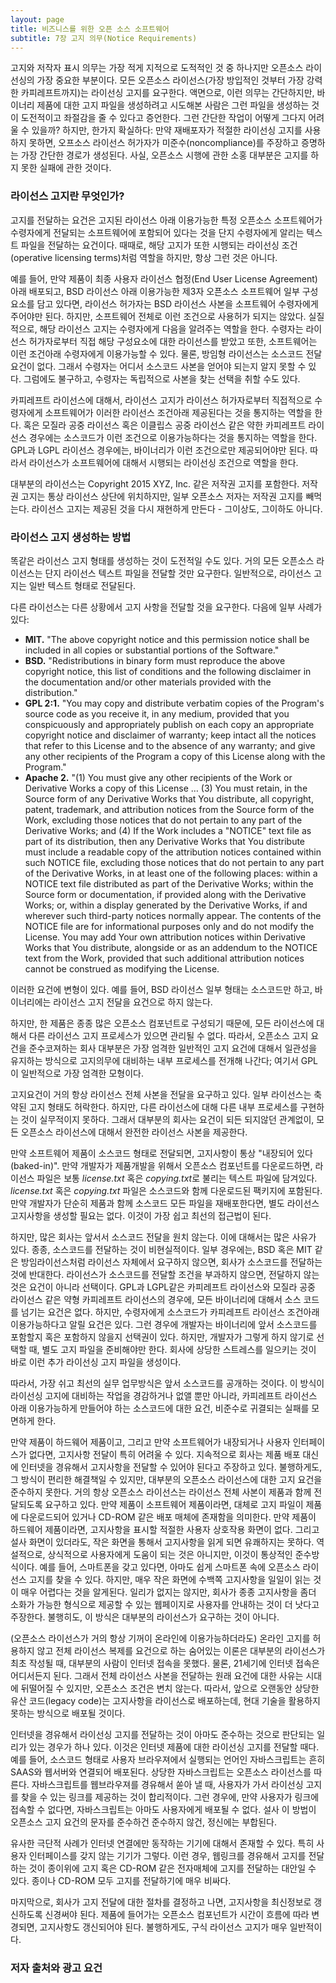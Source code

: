 ```yaml
---
layout: page
title: 비즈니스를 위한 오픈 소스 소프트웨어
subtitle: 7장 고지 의무(Notice Requirements)
---
```


고지와 저작자 표시 의무는 가장 적게 지적으로 도적적인 것 중 하나지만 오픈소스 라이선싱의 가장 중요한 부분이다. 모든 오픈소스 라이선스(가장 방입적인 것부터 가장 강력한 카피레프트까지)는 라이선싱 고지를 요구한다. 액면으로, 이런 의무는 간단하지만, 바이너리 제품에 대한 고지 파일을 생성하려고 시도해본 사람은 그런 파일을 생성하는 것이 도전적이고 좌절감을 줄 수 있다고 증언한다. 그런 간단한 작업이 어떻게 그다지 어려울 수 있을까? 하지만, 한가지 확실하다: 만약 재배포자가 적절한 라이선싱 고지를 사용하지 못하면, 오프소스 라이선스 허가자가 미준수(noncompliance)를 주장하고 증명하는 가장 간단한 경로가 생성된다. 사실, 오픈소스 시행에 관한 소홍 대부분은 고지를 하지 못한 실패에 관한 것이다.

### 라이선스 고지란 무엇인가?

고지를 전달하는 요건은 고지된 라이선스 아래 이용가능한 특정 오픈소스 소프트웨어가 수령자에게 전달되는 소프트웨어에 포함되어 있다는 것을 단지 수령자에게 알리는 텍스트 파일을 전달하는 요건이다. 때때로, 해당 고지가 또한 시행되는 라이선싱 조건(operative licensing terms)처럼 역할을 하지만, 항상 그런 것은 아니다.

예를 들어, 만약 제품이 최종 사용자 라이선스 협정(End User License Agreement) 아래 배포되고, BSD 라이선스 아래 이용가능한 제3자 오픈소스 소프트웨어 일부 구성요소를 담고 있다면, 라이선스 허가자는 BSD 라이선스 사본을 소프트웨어 수령자에게 주어야만 된다. 하지만, 소프트웨어 전체로 이런 조건으로 사용허가 되지는 않았다. 실질적으로, 해당 라이선스 고지는 수령자에게 다음을 알려주는 역할을 한다. 수령자는 라이선스 허가자로부터 직접 해당 구성요소에 대한 라이선스를 받았고 또한, 소프트웨어는 이런 조건아래 수령자에게 이용가능할 수 있다. 물론, 방임형 라이선스는 소스코드 전달 요건이 없다. 그래서 수령자는 어디서 소스코드 사본을 얻어야 되는지 알지 못할 수 있다. 그럼에도 불구하고, 수령자는 독립적으로 사본을 찾는 선택을 취할 수도 있다.

카피레프트 라이선스에 대해서, 라이선스 고지가 라이선스 허가자로부터 직접적으로 수령자에게 소프트웨어가 이러한 라이선스 조건아래 제공된다는 것을 통지하는 역할을 한다. 혹은 모질라 공중 라이선스 혹은 이클립스 공중 라이선스 같은 약한 카피레프트 라이선스 경우에는 소스코드가 이런 조건으로 이용가능하다는 것을 통지하는 역할을 한다. GPL과 LGPL 라이선스 경우에는, 바이너리가 이런 조건으로만 제공되어야만 된다. 따라서 라이선스가 소프트웨어에 대해서 시행되는 라이선싱 조건으로 역할을 한다. 

대부분의 라이선스는 Copyright 2015 XYZ, Inc. 같은 저작권 고지를 포함한다. 저작권 고지는 통상 라이선스 상단에 위치하지만, 일부 오픈소스 저자는 저작권 고지를 빼먹는다. 라이선스 고지는 제공된 것을 다시 재현하게 만든다 - 그이상도, 그이하도 아니다.

### 라이선스 고지 생성하는 방법

똑같은 라이선스 고지 형태를 생성하는 것이 도전적일 수도 있다. 거의 모든 오픈소스 라이선스는 단지 라이선스 텍스트 파일을 전달할 것만 요구한다. 일반적으로, 라이선스 고지는 일반 텍스트 형태로 전달된다.

다른 라이선스는 다른 상황에서 고지 사항을 전달할 것을 요구한다. 다음에 일부 사례가 있다:

- **MIT.** "The above copyright notice and this permission notice shall be included in all copies or substantial portions of the Software."
- **BSD.** "Redistributions in binary form must reproduce the above copyright notice, this list of conditions and the following disclaimer in the documentation and/or other materials provided with the distribution."
- **GPL 2:1.** "You may copy and distribute verbatim copies of the Program's source code as you receive it, in any medium, provided that you conspicuously and appropriately publish on each copy an appropriate copyright notice and disclaimer of warranty; keep intact all the notices that refer to this License and to the absence of any warranty; and give any other recipients of the Program a copy of this License along with the Program."
- **Apache 2.** "(1) You must give any other recipients of the Work or Derivative Works a copy of this License … (3) You must retain, in the Source form of any Derivative Works that You distribute, all copyright, patent, trademark, and attribution notices from the Source form of the Work, excluding those notices that do not pertain to any part of the Derivative Works; and (4) If the Work includes a "NOTICE" text file as part of its distribution, then any Derivative Works that You distribute must include a readable copy of the attribution notices contained within such NOTICE file, excluding those notices that do not pertain to any part of the Derivative Works, in at least one of the following places: within a NOTICE text file distributed as part of the Derivative Works; within the Source form or documentation, if provided along with the Derivative Works; or, within a display generated by the Derivative Works, if and wherever such
third-party notices normally appear. The contents of the NOTICE file are for informational purposes only and do not modify the License. You may add Your own attribution notices within Derivative Works that You distribute, alongside or as an addendum to the NOTICE text from the Work, provided that such additional attribution notices cannot be construed as modifying the License. 

이러한 요건에 변형이 있다. 예를 들어, BSD 라이선스 일부 형태는 소스코드만 하고, 바이너리에는 라이선스 고지 전달을 요건으로 하지 않는다.

하지만, 한 제품은 종종 많은 오픈소스 컴포넌트로 구성되기 때문에, 모든 라이선스에 대해서 다른 라이선스 고지 프로세스가 있으면 관리될 수 없다. 따라서, 오픈소스 고지 요건을 준수코져하는 회사 대부분은 가장 엄격한 일반적인 고지 요건에 대해서 일관성을 유지하는 방식으로 고지의무에 대비하는 내부 프로세스를 전개해 나간다; 여기서 GPL이 일반적으로 가장 엄격한 모형이다.

고지요건이 거의 항상 라이선스 전체 사본을 전달을 요구하고 있다. 일부 라이선스는 축약된 고지 형태도 허락한다. 하지만, 다른 라이선스에 대해 다른 내부 프로세스를 구현하는 것이 실무적이지 못하다. 그래서 대부분의 회사는 요건이 되든 되지않던 관계없이, 모든 오픈소스 라이선스에 대해서 완전한 라이선스 사본을 제공한다.

만약 소프트웨어 제품이 소스코드 형태로 전달되면, 고지사항이 통상 "내장되어 있다(baked-in)". 만약 개발자가 제품개발을 위해서 오픈소스 컴포넌트를 다운로드하면, 라이선스 파일은 보통 *license.txt* 혹은 *copying.txt*로 불리는 텍스트 파일에 담겨있다. *license.txt* 혹은 *copying.txt* 파일은 소스코드와 함께 다운로드된 팩키지에 포함된다. 만약 개발자가 단순히 제품과 함께 소스코드 모든 파일을 재배포한다면, 별도 라이선스 고지사항을 생성할 필요는 없다. 이것이 가장 쉽고 최선의 접근법이 된다.

하지만, 많은 회사는 앞서서 소스코드 전달을 원치 않는다. 이에 대해서는 많은 사유가 있다. 종종, 소스코드를 전달하는 것이 비현실적이다. 일부 경우에는, BSD 혹은 MIT 같은 방임라이선스처럼 라이선스 자체에서 요구하지 않으면, 회사가 소스코드를 전달하는 것에 반대한다. 라이선스가 소스코드를 전달할 조건을 부과하지 않으면, 전달하지 않는 것은 요건이 아니라 선택이다. GPL과 LGPL같은 카피레프트 라이선스와 모질라 공중 라이선스 같은 약형 카피레프트 라이선스의 경우에, 모든 바이너리에 대해서 소스 코드를 넘기는 요건은 없다. 하지만, 수령자에게 소스코드가 카피레프트 라이선스 조건아래 이용가능하다고 알릴 요건은 있다. 그런 경우에 개발자는 바이너리에 앞서 소스코드를 포함할지 혹은 포함하지 않을지 선택권이 있다. 하지만, 개발자가 그렇게 하지 않기로 선택할 때, 별도 고지 파일을 준비해야만 한다. 회사에 상당한 스트레스를 일으키는 것이 바로 이런 추가 라이선싱 고지 파일을 생성이다. 

따라서, 가장 쉬고 최선의 실무 업무방식은 앞서 소스코드를 공개하는 것이다. 이 방식이 라이선싱 고지에 대비하는 작업을 경감하거나 없앨 뿐만 아니라, 카피레프트 라이선스 아래 이용가능하게 만들어야 하는 소스코드에 대한 요건, 비준수로 귀결되는 실패를 모면하게 한다.

만약 제품이 하드웨어 제품이고, 그리고 만약 소프트웨어가 내장되거나 사용자 인터페이스가 없다면, 고지사항 전달이 특히 어려울 수 있다. 지속적으로 회사는 제품 배포 대신에 인터넷을 경유해서 고지사항을 전달할 수 있어야 된다고 주장하고 있다. 불행하게도, 그 방식이 편리한 해결책일 수 있지만, 대부분의 오픈소스 라이선스에 대한 고지 요건을 준수하지 못한다. 거의 항상 오픈소스 라이선스는 라이선스 전체 사본이 제품과 함께 전달되도록 요구하고 있다. 만약 제품이 소프트웨어 제품이라면, 대체로 고지 파일이 제품에 다운로드되어 있거나 CD-ROM 같은 배포 매체에 존재함을 의미한다. 만약 제품이 하드웨어 제품이라면, 고지사항을 표시할 적절한 사용자 상호작용 화면이 없다. 그리고 설사 화면이 있더라도, 작은 화면을 통해서 고지사항을 읽게 되면 유쾌하지는 못하다. 역설적으로, 상식적으로 사용자에게 도움이 되는 것은 아니지만, 이것이 통상적인 준수방식이다. 예를 들어, 스마트폰을 갖고 있다면, 아마도 쉽게 스마트폰 속에 오픈소스 라이선스 고지를 찾을 수 있다. 하지만, 매우 작은 화면에 수백쪽 고지사항을 일일이 읽는 것이 매우 어렵다는 것을 알게된다. 일리가 없지는 않지만, 회사가 종종 고지사항을 좀더 소화가 가능한 형식으로 제공할 수 있는 웹페이지로 사용자를 안내하는 것이 더 낫다고 주장한다. 불행히도, 이 방식은 대부분의 라이선스가 요구하는 것이 아니다.

(오픈소스 라이선스가 거의 항상 기꺼이 온라인에 이용가능하더라도) 온라인 고지를 허용하지 않고 전체 라이선스 복제를 요건으로 하는 숨어있는 이론은 대부분의 라이선스가 최초 작성될 때, 대부분의 사람이 인터넷 접속을 못했다. 물론, 21세기에 인터넷 접속은 어디서든지 된다. 그래서 전체 라이선스 사본을 전달하는 원래 요건에 대한 사유는 시대에 뒤떨어질 수 있지만, 오픈소스 조건은 변치 않는다. 따라서, 앞으로 오랜동안 상당한 유산 코드(legacy code)는 고지사항을 라이선스로 배포하는데, 현대 기술을 활용하지 못하는 방식으로 배포될 것이다. 

인터넷을 경유해서 라이선싱 고지를 전달하는 것이 아마도 준수하는 것으로 판단되는 일리가 있는 경우가 하나 있다. 이것은 인터넷 제품에 대한 라이선싱 고지를 전달할 때다. 예를 들어, 소스코드 형태로 사용자 브라우져에서 실행되는 언어인 자바스크립트는 흔히 SAAS와 웹서버와 연결되어 배포된다. 상당한 자바스크립트는 오픈소스 라이선스를 따른다. 자바스크립트를 웹브라우져를 경유해서 쏟아 낼 때, 사용자가 가서 라이선싱 고지를 찾을 수 있는 링크를 제공하는 것이 합리적이다. 그런 경우에, 만약 사용자가 링크에 접속할 수 없다면, 자바스크립트는 아마도 사용자에게 배포될 수 없다. 설사 이 방법이 오픈소스 고지 요건의 문자를 준수하건 준수하지 않건, 정신에는 부합된다. 

유사한 극단적 사례가 인터넷 연결에만 동작하는 기기에 대해서 존재할 수 있다. 특히 사용자 인터페이스를 갖지 않는 기기가 그렇다. 이런 경우, 웹링크를 경유해서 고지를 전달하는 것이 종이위에 고지 혹은 CD-ROM 같은 전자매체에 고지를 전달하는 대안일 수 있다. 종이나 CD-ROM 모두 고지를 전달하기에 매우 비싸다.

마지막으로, 회사가 고지 전달에 대한 절차를 결정하고 나면, 고지사항을 최신정보로 갱신하도록 신경써야 된다. 제품에 들어가는 오픈소스 컴포넌트가 시간이 흐름에 따라 변경되면, 고지사항도 갱신되어야 된다. 불행하게도, 구식 라이선스 고지가 매우 일반적이다.

### 저자 출처와 광고 요건












